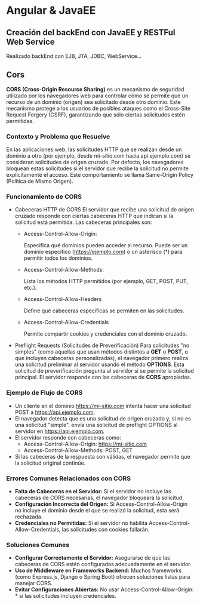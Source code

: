 # Angular & JavaEE
## Creación del backEnd con JavaEE y RESTFul Web Service
Realizado backEnd con EJB, JTA, JDBC, WebService...

## Cors

**CORS (Cross-Origin Resource Sharing)** es un mecanismo de seguridad utilizado por los navegadores web para controlar 
cómo se permite que un recurso de un dominio (origen) sea solicitado desde otro dominio. 
Este mecanismo protege a los usuarios de posibles ataques como el Cross-Site Request Forgery (CSRF), 
garantizando que sólo ciertas solicitudes estén permitidas.

### Contexto y Problema que Resuelve
En las aplicaciones web, las solicitudes HTTP que se realizan desde un dominio a otro 
(por ejemplo, desde mi-sitio.com hacia api.ejemplo.com) se consideran solicitudes de origen cruzado. 
Por defecto, los navegadores bloquean estas solicitudes si el servidor que recibe la solicitud no permite explícitamente el acceso. 
Este comportamiento se llama Same-Origin Policy (Política de Mismo Origen).

### Funcionamiento de CORS
- Cabeceras HTTP de CORS
El servidor que recibe una solicitud de origen cruzado responde con ciertas cabeceras HTTP que indican si la solicitud está permitida. 
Las cabeceras principales son:
	- Access-Control-Allow-Origin:
	
		Especifica qué dominios pueden acceder al recurso. 
		Puede ser un dominio específico (https://ejemplo.com) o un asterisco (*) para permitir todos los dominios.
	
	- Access-Control-Allow-Methods:

		Lista los métodos HTTP permitidos (por ejemplo, GET, POST, PUT, etc.).

	- Access-Control-Allow-Headers

		Define qué cabeceras específicas se permiten en las solicitudes.

	- Access-Control-Allow-Credentials

		Permite compartir cookies y credenciales con el dominio cruzado.

- Preflight Requests (Solicitudes de Preverificación)
Para solicitudes "no simples" (como aquellas que usan métodos distintos a  **GET** o **POST**, o que incluyen cabeceras personalizadas), 
el navegador primero realiza una solicitud preliminar al servidor usando el método **OPTIONS**.
Esta solicitud de preverificación pregunta al servidor si se permite la solicitud principal. 
El servidor responde con las cabeceras de **CORS** apropiadas.

### Ejemplo de Flujo de CORS
- Un cliente en el dominio https://mi-sitio.com intenta hacer una solicitud POST a https://api.ejemplo.com.
- El navegador detecta que es una solicitud de origen cruzado y, si no es una solicitud "simple", 
envía una solicitud de preflight OPTIONS al servidor en https://api.ejemplo.com.
- El servidor responde con cabeceras como:
	- Access-Control-Allow-Origin: https://mi-sitio.com
	- Access-Control-Allow-Methods: POST, GET
- Si las cabeceras de la respuesta son válidas, el navegador permite que la solicitud original continúe.

### Errores Comunes Relacionados con CORS
- **Falta de Cabeceras en el Servidor:** Si el servidor no incluye las cabeceras de CORS necesarias, el navegador bloqueará la solicitud.
- **Configuración Incorrecta del Origen:** Si Access-Control-Allow-Origin no incluye el dominio desde el que se realizó la solicitud, 
esta será rechazada.
- **Credenciales no Permitidas:** Si el servidor no habilita Access-Control-Allow-Credentials, las solicitudes con cookies fallarán.

### Soluciones Comunes
- **Configurar Correctamente el Servidor:** Asegurarse de que las cabeceras de CORS estén configuradas adecuadamente en el servidor.
- **Uso de Middleware en Frameworks Backend:** Muchos frameworks (como Express.js, Django o Spring Boot) ofrecen soluciones listas para manejar CORS.
- **Evitar Configuraciones Abiertas:** No usar Access-Control-Allow-Origin: * si las solicitudes incluyen credenciales.

